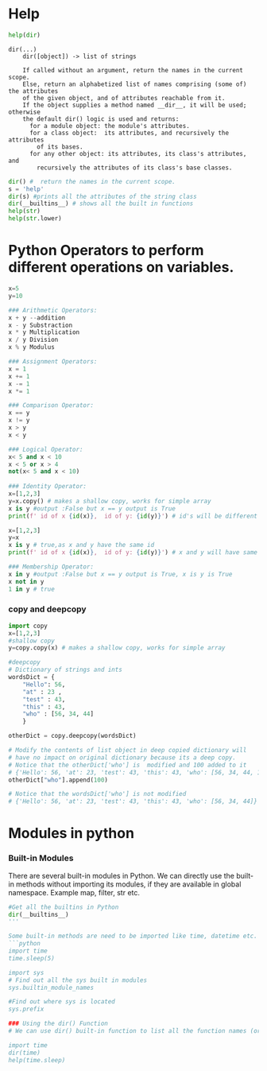
# Help
```python
help(dir)
```

```
dir(...)
    dir([object]) -> list of strings

    If called without an argument, return the names in the current scope.
    Else, return an alphabetized list of names comprising (some of) the attributes
    of the given object, and of attributes reachable from it.
    If the object supplies a method named __dir__, it will be used; otherwise
    the default dir() logic is used and returns:
      for a module object: the module's attributes.
      for a class object:  its attributes, and recursively the attributes
        of its bases.
      for any other object: its attributes, its class's attributes, and
        recursively the attributes of its class's base classes.
```

```python
dir() #  return the names in the current scope.
s = 'help'
dir(s) #prints all the attributes of the string class
dir(__builtins__) # shows all the built in functions
help(str)
help(str.lower)  
```  

# Python Operators to perform different operations on variables.
```python
x=5
y=10

### Arithmetic Operators:
x + y --addition
x - y Substraction
x * y Multiplication
x / y Division
x % y Modulus

### Assignment Operators:
x = 1
x += 1
x -= 1
x *= 1

### Comparison Operator:
x == y
x != y
x > y
x < y

### Logical Operator:
x< 5 and x < 10
x < 5 or x > 4
not(x< 5 and x < 10)
 
### Identity Operator:
x=[1,2,3]
y=x.copy() # makes a shallow copy, works for simple array
x is y #output :False but x == y output is True
print(f' id of x {id(x)},  id of y: {id(y)}') # id's will be different

x=[1,2,3]
y=x
x is y # true,as x and y have the same id
print(f' id of x {id(x)},  id of y: {id(y)}') # x and y will have same id's

### Membership Operator:
x in y #output :False but x == y output is True, x is y is True
x not in y
1 in y # true
```

### copy and deepcopy
```python
import copy
x=[1,2,3]
#shallow copy
y=copy.copy(x) # makes a shallow copy, works for simple array

#deepcopy
# Dictionary of strings and ints
wordsDict = {
    "Hello": 56,
    "at" : 23 ,
    "test" : 43,
    "this" : 43,
    "who" : [56, 34, 44]
    }

otherDict = copy.deepcopy(wordsDict)

# Modify the contents of list object in deep copied dictionary will 
# have no impact on original dictionary because its a deep copy.
# Notice that the otherDict['who'] is  modified and 100 added to it
# {'Hello': 56, 'at': 23, 'test': 43, 'this': 43, 'who': [56, 34, 44, 100]}
otherDict["who"].append(100) 

# Notice that the wordsDict['who'] is not modified
# {'Hello': 56, 'at': 23, 'test': 43, 'this': 43, 'who': [56, 34, 44]}
```

# Modules in python

### Built-in Modules
There are several built-in modules in Python. We can directly use the built-in methods without importing its modules,
if they are available in global namespace. Example map, filter, str etc.

```python
#Get all the builtins in Python
dir(__builtins__)
'''

Some built-in methods are need to be imported like time, datetime etc.
```python
import time
time.sleep(5)

import sys
# Find out all the sys built in modules
sys.builtin_module_names

#Find out where sys is located
sys.prefix

### Using the dir() Function
# We can use dir() built-in function to list all the function names (or variable names) in a module. 

import time
dir(time)
help(time.sleep)
```

